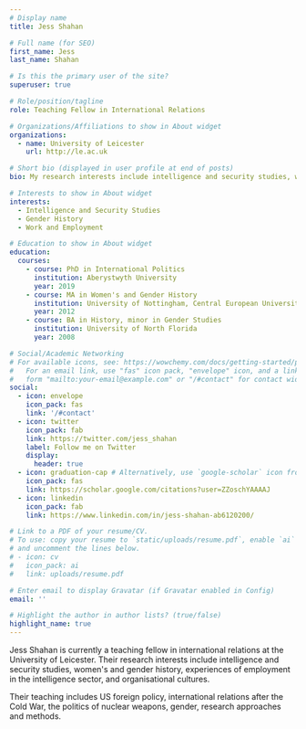 ```yaml
---
# Display name
title: Jess Shahan

# Full name (for SEO)
first_name: Jess
last_name: Shahan

# Is this the primary user of the site?
superuser: true

# Role/position/tagline
role: Teaching Fellow in International Relations

# Organizations/Affiliations to show in About widget
organizations:
  - name: University of Leicester
    url: http://le.ac.uk

# Short bio (displayed in user profile at end of posts)
bio: My research interests include intelligence and security studies, women's and gender history, employment and organisational studies.

# Interests to show in About widget
interests:
  - Intelligence and Security Studies
  - Gender History
  - Work and Employment

# Education to show in About widget
education:
  courses:
    - course: PhD in International Politics
      institution: Aberystwyth University
      year: 2019
    - course: MA in Women's and Gender History
      institution: University of Nottingham, Central European University
      year: 2012
    - course: BA in History, minor in Gender Studies
      institution: University of North Florida
      year: 2008

# Social/Academic Networking
# For available icons, see: https://wowchemy.com/docs/getting-started/page-builder/#icons
#   For an email link, use "fas" icon pack, "envelope" icon, and a link in the
#   form "mailto:your-email@example.com" or "/#contact" for contact widget.
social:
  - icon: envelope
    icon_pack: fas
    link: '/#contact'
  - icon: twitter
    icon_pack: fab
    link: https://twitter.com/jess_shahan
    label: Follow me on Twitter
    display:
      header: true
  - icon: graduation-cap # Alternatively, use `google-scholar` icon from `ai` icon pack
    icon_pack: fas
    link: https://scholar.google.com/citations?user=ZZoschYAAAAJ
  - icon: linkedin
    icon_pack: fab
    link: https://www.linkedin.com/in/jess-shahan-ab6120200/

# Link to a PDF of your resume/CV.
# To use: copy your resume to `static/uploads/resume.pdf`, enable `ai` icons in `params.yaml`,
# and uncomment the lines below.
# - icon: cv
#   icon_pack: ai
#   link: uploads/resume.pdf

# Enter email to display Gravatar (if Gravatar enabled in Config)
email: ''

# Highlight the author in author lists? (true/false)
highlight_name: true
---
```


Jess Shahan is currently a teaching fellow in international relations at the University of Leicester. Their research interests include intelligence and security studies, women's and gender history, experiences of employment in the intelligence sector, and organisational cultures.

Their teaching includes US foreign policy, international relations after the Cold War, the politics of nuclear weapons, gender, research approaches and methods.
